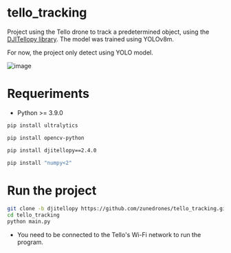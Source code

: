 # tello_tracking

Project using the Tello drone to track a predetermined object, using the [DJITellopy library](https://github.com/damiafuentes/DJITelloPy/tree/master). The model was trained using YOLOv8m.

For now, the project only detect using YOLO model.

![image](https://github.com/user-attachments/assets/925e0983-29f8-493d-b752-966b26e1f6ff)

# Requeriments

* Python >= 3.9.0

```bash
pip install ultralytics
```
```bash
pip install opencv-python
```
```bash
pip install djitellopy==2.4.0
```
```bash
pip install "numpy<2"
```

# Run the project

```bash
git clone -b djitellopy https://github.com/zunedrones/tello_tracking.git
cd tello_tracking
python main.py
```
* You need to be connected to the Tello's Wi-Fi network to run the program.
